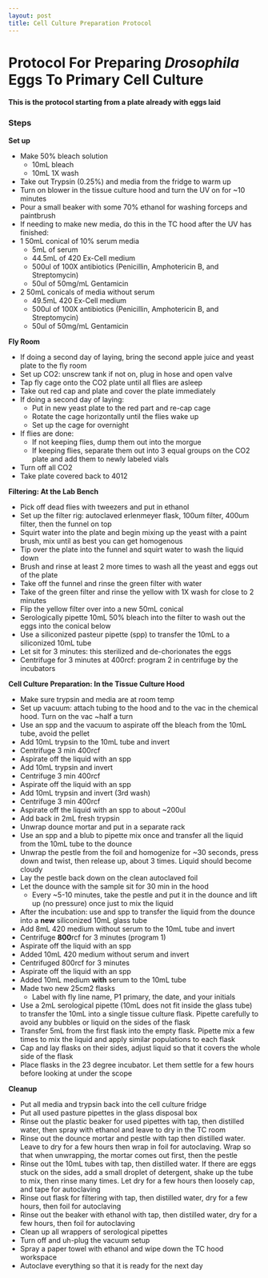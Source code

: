 ```yaml
---
layout: post
title: Cell Culture Preparation Protocol
---
```


# Protocol For Preparing _Drosophila_ Eggs To Primary Cell Culture

#### This is the protocol starting from a plate already with eggs laid

### Steps

**Set up**
- Make 50% bleach solution
  - 10mL bleach
  - 10mL 1X wash
- Take out Trypsin (0.25%) and media from the fridge to warm up
- Turn on blower in the tissue culture hood and turn the UV on for ~10 minutes
- Pour a small beaker with some 70% ethanol for washing forceps and paintbrush
- If needing to make new media, do this in the TC hood after the UV has finished:
- 1 50mL conical of 10% serum media
  - 5mL of serum
  - 44.5mL of 420 Ex-Cell medium
  - 500ul of 100X antibiotics (Penicillin, Amphotericin B, and Streptomycin)
  - 50ul of 50mg/mL Gentamicin
- 2 50mL conicals of media without serum
  - 49.5mL 420 Ex-Cell medium
  - 500ul of 100X antibiotics (Penicillin, Amphotericin B, and Streptomycin)
  - 50ul of 50mg/mL Gentamicin

**Fly Room**
- If doing a second day of laying, bring the second apple juice and yeast plate to the fly room
- Set up CO2: unscrew tank if not on, plug in hose and open valve
- Tap fly cage onto the CO2 plate until all flies are asleep
- Take out red cap and plate and cover the plate immediately
- If doing a second day of laying:
  - Put in new yeast plate to the red part and re-cap cage
  - Rotate the cage horizontally until the flies wake up
  - Set up the cage for overnight
- If flies are done:
  - If not keeping flies, dump them out into the morgue
  - If keeping flies, separate them out into 3 equal groups on the CO2 plate and add them to newly labeled vials
- Turn off all CO2
- Take plate covered back to 4012

**Filtering: At the Lab Bench**
- Pick off dead flies with tweezers and put in ethanol
- Set up the filter rig: autoclaved erlenmeyer flask, 100um filter, 400um filter, then the funnel on top
- Squirt water into the plate and begin mixing up the yeast with a paint brush, mix until as best you can get homogenous
- Tip over the plate into the funnel and squirt water to wash the liquid down
- Brush and rinse at least 2 more times to wash all the yeast and eggs out of the plate
- Take off the funnel and rinse the green filter with water
- Take of the green filter and rinse the yellow with 1X wash for close to 2 minutes
- Flip the yellow filter over into a new 50mL conical
- Serologically pipette 10mL 50% bleach into the filter to wash out the eggs into the conical below
- Use a siliconized pasteur pipette (spp) to transfer the 10mL to a siliconized 10mL tube
- Let sit for 3 minutes: this sterilized and de-chorionates the eggs
- Centrifuge for 3 minutes at 400rcf: program 2 in centrifuge by the incubators

**Cell Culture Preparation: In the Tissue Culture Hood**
- Make sure trypsin and media are at room temp
- Set up vacuum: attach tubing to the hood and to the vac in the chemical hood. Turn on the vac ~half a turn
- Use an spp and the vacuum to aspirate off the bleach from the 10mL tube, avoid the pellet
- Add 10mL trypsin to the 10mL tube and invert
- Centrifuge 3 min 400rcf
- Aspirate off the liquid with an spp
- Add 10mL trypsin and invert
- Centrifuge 3 min 400rcf
- Aspirate off the liquid with an spp
- Add 10mL trypsin and invert (3rd wash)
- Centrifuge 3 min 400rcf
- Aspirate off the liquid with an spp to about ~200ul
- Add back in 2mL fresh trypsin
- Unwrap dounce mortar and put in a separate rack
- Use an spp and a blub to pipette mix once and transfer all the liquid from the 10mL tube to the dounce
- Unwrap the pestle from the foil and homogenize for ~30 seconds, press down and twist, then release up, about 3 times. Liquid should become cloudy
- Lay the pestle back down on the clean autoclaved foil
- Let the dounce with the sample sit for 30 min in the hood
  - Every ~5-10 minutes, take the pestle and put it in the dounce and lift up (no pressure) once just to mix the liquid
- After the incubation: use and spp to transfer the liquid from the dounce into a **new** siliconized 10mL glass tube
- Add 8mL 420 medium without serum to the 10mL tube and invert
- Centrifuge **800**rcf for 3 minutes (program 1)
- Aspirate off the liquid with an spp
- Added 10mL 420 medium without serum and invert
- Centrifuged 800rcf for 3 minutes
- Aspirate off the liquid with an spp
- Added 10mL medium **with** serum to the 10mL tube
- Made two new 25cm2 flasks
  - Label with fly line name, P1 primary, the date, and your initials
- Use a 2mL serological pipette (10mL does not fit inside the glass tube)
to transfer the 10mL into a single tissue culture flask. Pipette carefully to avoid any bubbles or liquid on the sides of the flask
- Transfer 5mL from the first flask into the empty flask. Pipette mix a few times to mix the liquid and apply similar populations to each flask
- Cap and lay flasks on their sides, adjust liquid so that it covers the whole side of the flask
- Place flasks in the 23 degree incubator. Let them settle for a few hours before looking at under the scope

**Cleanup**
- Put all media and trypsin back into the cell culture fridge
- Put all used pasture pipettes in the glass disposal box
- Rinse out the plastic beaker for used pipettes with tap, then distilled water, then spray with ethanol and leave to dry in the TC room
- Rinse out the dounce mortar and pestle with tap then distilled water. Leave to dry for a few hours then wrap in foil for autoclaving. Wrap so that when unwrapping, the mortar comes out first, then the pestle
- Rinse out the 10mL tubes with tap, then distilled water. If there are eggs stuck on the sides, add a small droplet of detergent, shake up the tube to mix, then rinse many times. Let dry for a few hours then loosely cap, and tape for autoclaving
- Rinse out flask for filtering with tap, then distilled water, dry for a few hours, then foil for autoclaving
- Rinse out the beaker with ethanol with tap, then distilled water, dry for a few hours, then foil for autoclaving
- Clean up all wrappers of serological pipettes
- Turn off and uh-plug the vacuum setup
- Spray a paper towel with ethanol and wipe down the TC hood workspace
- Autoclave everything so that it is ready for the next day 
